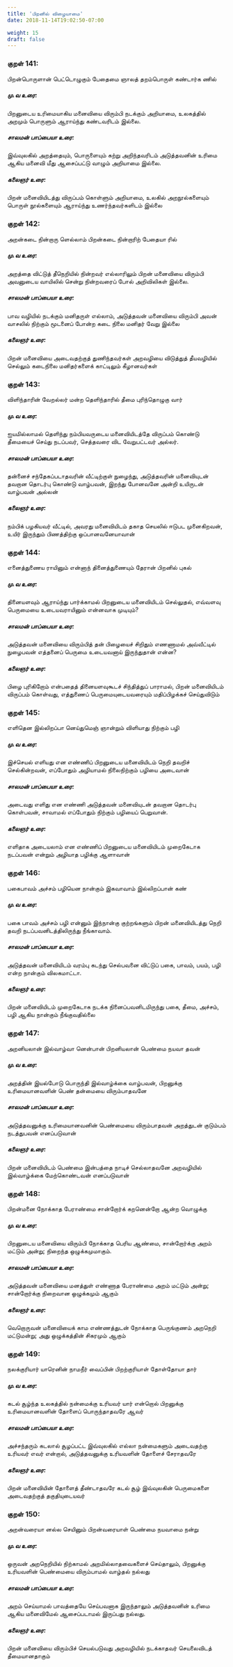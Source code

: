 ```yaml
---
title: 'பிறனில் விழையாமை'
date: 2018-11-14T19:02:50-07:00

weight: 15
draft: false
---
```


### குறள் 141:
பிறன்பொருளான் பெட்டொழுகும் பேதைமை ஞாலத்
தறம்பொருள் கண்டார்க ணில்
##### மு.வ உரை:
பிறனுடைய உரிமையாகிய மனைவியை விரும்பி நடக்கும் அறியாமை, உலகத்தில் அறமும் பொருளும் ஆராய்ந்து கண்டவரிடம் இல்லை.
##### சாலமன் பாப்பையா உரை:
இவ்வுலகில் அறத்தையும், பொருளையும் கற்று அறிந்தவரிடம் அடுத்தவனின் உரிமை ஆகிய மனைவி மீது ஆசைப்பட்டு வாழும் அறியாமை இல்லை.
#####  கலைஞர் உரை:
பிறன் மனைவியிடத்து விருப்பம் கொள்ளும் அறியாமை, உலகில் அறநூல்களையும் பொருள் நூல்களையும் ஆராய்ந்து உணர்ந்தவர்களிடம் இல்லை
### குறள் 142:
அறன்கடை நின்றாரு ளெல்லாம் பிறன்கடை
நின்றாரிற் பேதையா ரில்
##### மு.வ உரை:
அறத்தை விட்டுத் தீநெறியில் நின்றவர் எல்லாரிலும் பிறன் மனைவியை விரும்பி அவனுடைய வாயிலில் சென்று நின்றவரைப் போல் அறிவிலிகள் இல்லை.
##### சாலமன் பாப்பையா உரை:
பாவ வழியில் நடக்கும் மனிதருள் எல்லாம், அடுத்தவன் மனைவியை விரும்பி அவன் வாசலில் நிற்கும் மூடனைப் போன்ற கடை நிலை மனிதர் வேறு இல்லை
#####  கலைஞர் உரை:
பிறன் மனைவியை அடைவதற்குத் துணிந்தவர்கள் அறவழியை விடுத்துத் தீயவழியில் செல்லும் கடைநிலை மனிதர்களைக் காட்டிலும் கீழானவர்கள்
### குறள் 143:
விளிந்தாரின் வேறல்லர் மன்ற தெளிந்தாரில்
தீமை புரிந்தொழுகு வார்
##### மு.வ உரை:
ஐயமில்லாமல் தெளிந்து நம்பியவருடைய மனைவியிடத்தே விருப்பம் கொண்டு தீமையைச் செய்து நடப்பவர், செத்தவரை விட வேறுபட்டவர் அல்லர்.
##### சாலமன் பாப்பையா உரை:
தன்னைச் சந்தேகப்படாதவரின் வீட்டிற்குள் நுழைந்து, அடுத்தவரின் மனைவியுடன் தவறான தொடர்பு கொண்டு வாழ்பவன், இறந்து போனவனே அன்றி உயிருடன் வாழ்பவன் அல்லன்
#####  கலைஞர் உரை:
நம்பிக் பழகியவர் வீட்டில், அவரது மனைவியிடம் தகாத செயலில் ஈடுபட முனைகிறவன், உயிர் இருந்தும் பிணத்திற்கு ஒப்பானவனேயாவான்
### குறள் 144:
எனைத்துணைய ராயினும் என்னாந் தினைத்துணையும்
தேரான் பிறனில் புகல்
##### மு.வ உரை:
தினையளவும் ஆராய்ந்து பார்க்காமல் பிறனுடைய மனைவியிடம் செல்லுதல், எவ்வளவு பெருமையை உடையவராயினும் என்னவாக முடியும்?
##### சாலமன் பாப்பையா உரை:
அடுத்தவன் மனைவியை விரும்பித் தன் பிழையைச் சிறிதும் எணணாமல் அவ்வீட்டில் நுழைபவன் எத்தனைப் பெருமை உடையவனாய் இருந்துதான் என்ன?
#####  கலைஞர் உரை:
பிழை புரிகிறோம் என்பதைத் தினையளவுகூடச் சிந்தித்துப் பாராமல், பிறன் மனைவியிடம் விருப்பம் கொள்வது, எத்துணைப் பெருமையுடையவரையும் மதிப்பிழக்கச் செய்துவிடும்
### குறள் 145:
எளிதென இல்லிறப்பா னெய்துமெஞ் ஞான்றும்
விளியாது நிற்கும் பழி
##### மு.வ உரை:
இச்செயல் எளியது என எண்ணிப் பிறனுடைய மனைவியிடம் நெறி தவறிச் செல்கின்றவன், ‌எப்போதும் அழியாமல் நிலைநிற்கும் பழியை அடைவான்
##### சாலமன் பாப்பையா உரை:
அடைவது எளிது என எண்ணி அடுத்தவன் மனைவியுடன் தவறான தொடர்பு கொள்பவன், சாவாமல் எப்போதும் நிற்கும் பழியைப் பெறுவான்.
#####  கலைஞர் உரை:
எளிதாக அடையலாம் என எண்ணிப் பிறனுடைய மனைவியிடம் முறைகேடாக நடப்பவன் என்றும் அழியாத பழிக்கு ஆளாவான்
### குறள் 146:
பகைபாவம் அச்சம் பழியென நான்கும்
இகவாவாம் இல்லிறப்பான் கண்
##### மு.வ உரை:
பகை பாவம் அச்சம் பழி என்னும் இந்நான்கு குற்றங்களும் பிறன் மனைவியிடத்து நெறி தவறி நடப்பவனிடத்திலிருந்து நீங்காவாம்.
##### சாலமன் பாப்பையா உரை:
அடுத்தவன் மனைவியிடம் வரம்பு கடந்து செல்பவனை விட்டுப் பகை, பாவம், பயம், பழி என்ற நான்கும் விலகமாட்டா.
#####  கலைஞர் உரை:
பிறன் மனைவியிடம் முறைகேடாக நடக்க நினைப்பவனிடமிருந்து பகை, தீமை, அச்சம், பழி ஆகிய நான்கும் நீங்குவதில்லை
### குறள் 147:
அறனியலான் இல்வாழ்வா னென்பான் பிறனியலான்
பெண்மை நயவா தவன்
##### மு.வ உரை:
அறத்தின் இயல்போடு பொருந்தி இல்வாழ்க்கை வாழ்பவன், பிறனுக்கு உரிமையானவளின் பெண் தன்மையை விரும்பாதவனே
##### சாலமன் பாப்பையா உரை:
அடுத்தவனுக்கு உரிமையானவனின் பெண்மையை விரும்பாதவன் அறத்துடன் குடும்பம் நடத்துபவன் எனப்படுவான்
#####  கலைஞர் உரை:
பிறன் மனைவியிடம் பெண்மை இன்பத்தை நாடிச் செல்லாதவனே அறவழியில் இல்வாழ்க்கை மேற்கொண்டவன் எனப்படுவான்
### குறள் 148:
பிறன்மனை நோக்காத பேராண்மை சான்றோர்க்
கறனென்றோ ஆன்ற வொழுக்கு
##### மு.வ உரை:
பிறனுடைய மனைவியை விரும்பி நோக்காத ‌பெரிய ஆண்மை, சான்றோர்க்கு அறம் மட்டும் அன்று; நிறைந்த ஒழுக்கமுமாகும்.
##### சாலமன் பாப்பையா உரை:
அடுத்தவன் மனைவியை மனத்துள் எண்ணாத பேராண்மை அறம் மட்டும் அன்று; சான்றோர்க்கு நிறைவான ஒழுக்கமும் ஆகும்
#####  கலைஞர் உரை:
வெறொருவன் மனைவியைக் காம எண்ணத்துடன் நோக்காத பெருங்குணம் அறநெறி மட்டுமன்று; அது ஒழுக்கத்தின் சிகரமும் ஆகும்
### குறள் 149:
நலக்குரியார் யாரெனின் நாமநீர் வைப்பின்
பிறற்குரியாள் தோள்தோயா தார்
##### மு.வ உரை:
கடல் சூழ்ந்த உலகத்தில் நன்மைக்கு உரியவர் யார் என்றொல் பிறனுக்கு உரிமையானவளின் தோளைப் பொருந்தாதவரே ஆவர்
##### சாலமன் பாப்பையா உரை:
அச்சந்தரும் கடலால் சூழப்பட்ட இவ்வுலகில் எல்லா நன்மைகளும் அடைவதற்கு உரியவர் எவர் என்றால், அடுத்தவனுக்கு உரியவளின் தோளைச் சேராதவரே
#####  கலைஞர் உரை:
பிறன் மனைவியின் தோளைத் தீண்டாதவரே கடல் சூழ் இவ்வுலகின் பெருமைகளை அடைவதற்குத் தகுதியுடையவர்
### குறள் 150:
அறன்வரையா னல்ல செயினும் பிறன்வரையாள்
பெண்மை நயவாமை நன்று
##### மு.வ உரை:
ஒருவன் அறநெறியில் நிற்காமல் அறமில்லாதவைகளைச் செய்தாலும், பிறனுக்கு உரியவளின் பெண்மையை விரும்பாமல் வாழ்தல் நல்லது
##### சாலமன் பாப்பையா உரை:
அறம் செய்யாமல் பாவத்தையே செய்பவனாக இருந்தாலும் அடுத்தவனின் உரிமை ஆகிய மனைவிமேல் ஆசைப்படாமல் இருப்பது நல்லது.
#####  கலைஞர் உரை:
பிறன் மனைவியை விரும்பிச் செயல்படுவது அறவழியில் நடக்காதவர் செயலைவிடத் தீமையானதாகும்